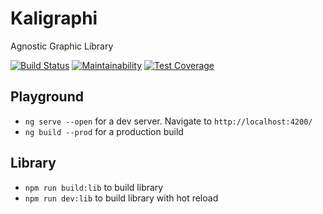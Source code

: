 # Kaligraphi

Agnostic Graphic Library

[![Build Status](https://travis-ci.org/kalidea/kaligraphi.svg?branch=master)](https://travis-ci.org/kalidea/kaligraphi)
[![Maintainability](https://api.codeclimate.com/v1/badges/2fcfe36810c6e928c806/maintainability)](https://codeclimate.com/github/kalidea/kaligraphi/maintainability)
[![Test Coverage](https://api.codeclimate.com/v1/badges/2fcfe36810c6e928c806/test_coverage)](https://codeclimate.com/github/kalidea/kaligraphi/test_coverage)

## Playground

* `ng serve --open` for a dev server. Navigate to `http://localhost:4200/`
* `ng build --prod` for a production build

## Library

* `npm run build:lib` to build library
* `npm run dev:lib` to build library with hot reload
